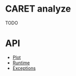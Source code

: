 # CARET analyze
TODO

# API
- [Plot](plot.md)
- [Runtime](runtime.md)
- [Exceptions](exceptions.md)
